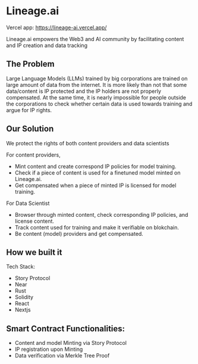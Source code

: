# Lineage.ai
Vercel app: https://lineage-ai.vercel.app/

Lineage.ai empowers the Web3 and AI community by facilitating content and IP creation and data tracking

## The Problem
Large Language Models (LLMs) trained by big corporations are trained on large amount of data from the internet. It is more likely than not that some data/content is IP protected and the IP holders are not properly compensated. At the same time, it is nearly impossible for people outside the corporations to check whether certain data is used towards training and argue for IP rights.

## Our Solution

We protect the rights of both content providers and data scientists

For content providers,
- Mint content and create correspond IP policies for model training.
- Check if a piece of content is used for a finetuned model minted on Lineage.ai.
- Get compensated when a piece of minted IP is licensed for model training.

For Data Scientist
- Browser through minted content, check corresponding IP policies, and license content.
- Track content used for training and make it verifiable on blokchain.
- Be content (model) providers and get compensated.


## How we built it

Tech Stack:
- Story Protocol
- Near
- Rust
- Solidity
- React
- Nextjs

## Smart Contract Functionalities:

- Content and model Minting via Story Protocol
- IP registration upon Minting
- Data verification via Merkle Tree Proof

